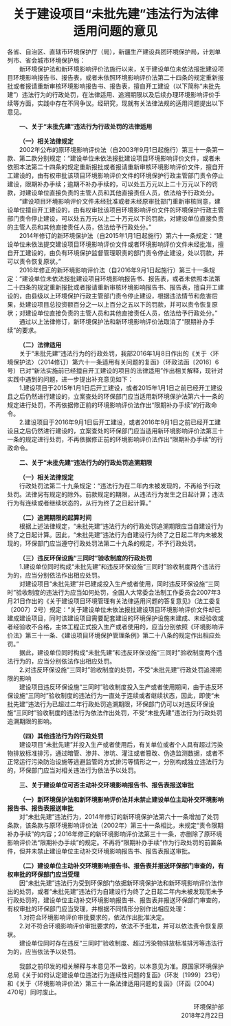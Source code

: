 # <center>关于建设项目“未批先建”违法行为法律适用问题的意见</center>

<p>各省、自治区、直辖市环境保护厅（局），新疆生产建设兵团环境保护局，计划单列市、省会城市环境保护局：<br>
&emsp;&emsp;新环境保护法和新环境影响评价法施行以来，关于建设单位未依法报批建设项目环境影响报告书、报告表，或者未依照环境影响评价法第二十四条的规定重新报批或者报请重新审核环境影响报告书、报告表，擅自开工建设（以下简称“未批先建”）违法行为的行政处罚，在法律适用、追溯期限以及后续办理环境影响评价手续等方面，实践中存在不同争议。经研究，现就有关法律法规的适用问题提出以下意见。</p>
<p>&emsp;&emsp;<b>一、关于“未批先建”违法行为行政处罚的法律适用</b></p>
<p>&emsp;&emsp;<b>（一）相关法律规定</b><br>
&emsp;&emsp;2002年公布的原环境影响评价法（自2003年9月1日起施行）第三十一条第一款、第二款分别规定：“建设单位未依法报批建设项目环境影响评价文件，或者未依照本法第二十四条的规定重新报批或者报请重新审核环境影响评价文件，擅自开工建设的，由有权审批该项目环境影响评价文件的环境保护行政主管部门责令停止建设，限期补办手续；逾期不补办手续的，可以处五万元以上二十万元以下的罚款，对建设单位直接负责的主管人员和其他直接责任人员，依法给予行政处分。<br>
&emsp;&emsp;“建设项目环境影响评价文件未经批准或者未经原审批部门重新审核同意，建设单位擅自开工建设的，由有权审批该项目环境影响评价文件的环境保护行政主管部门责令停止建设，可以处五万元以上二十万元以下的罚款，对建设单位直接负责的主管人员和其他直接责任人员，依法给予行政处分。”<br>
&emsp;&emsp;2014年修订的新环境保护法（自2015年1月1日起施行）第六十一条规定：“建设单位未依法提交建设项目环境影响评价文件或者环境影响评价文件未经批准，擅自开工建设的，由负有环境保护监督管理职责的部门责令停止建设，处以罚款，并可以责令恢复原状。”<br>
&emsp;&emsp;2016年修正的新环境影响评价法（自2016年9月1日起施行）第三十一条规定：“建设单位未依法报批建设项目环境影响报告书、报告表，或者未依照本法第二十四条的规定重新报批或者报请重新审核环境影响报告书、报告表，擅自开工建设的，由县级以上环境保护行政主管部门责令停止建设，根据违法情节和危害后果，处建设项目总投资额百分之一以上百分之五以下的罚款，并可以责令恢复原状；对建设单位直接负责的主管人员和其他直接责任人员，依法给予行政处分。”<br>
&emsp;&emsp;通过以上法律修订，新环境保护法和新环境影响评价法取消了“限期补办手续”的要求。</p>
<p>&emsp;&emsp;<b>（二）法律适用</b><br>
&emsp;&emsp;关于“未批先建”违法行为的行政处罚，我部2016年1月8日作出的《关于〈环境保护法〉（2014修订）第六十一条适用有关问题的复函》（环政法函〔2016〕6号）已对“新法实施前已经擅自开工建设的项目的法律适用”作出相关解释，现针对实践中遇到的问题，进一步提出补充意见如下：<br>
&emsp;&emsp;1.建设项目于2015年1月1日后开工建设，或者2015年1月1日之前已经开工建设且之后仍然进行建设的，立案查处的环保部门应当适用新环境保护法第六十一条的规定进行处罚，不再依据修正前的环境影响评价法作出“限期补办手续”的行政命令。<br>
&emsp;&emsp;2.建设项目于2016年9月1日后开工建设，或者2016年9月1日之前已经开工建设且之后仍然进行建设的，立案查处的环保部门应当适用新环境影响评价法第三十一条的规定进行处罚，不再依据修正前的环境影响评价法作出“限期补办手续”的行政命令。</p>
<p>&emsp;&emsp;<b>二、关于“未批先建”违法行为的行政处罚追溯期限</b></p>
<p>&emsp;&emsp;<b>（一）相关法律规定</b><br>
&emsp;&emsp;行政处罚法第二十九条规定：“违法行为在二年内未被发现的，不再给予行政处罚。法律另有规定的除外。前款规定的期限，从违法行为发生之日起计算；违法行为有连续或者继续状态的，从行为终了之日起计算。”</p>
<p>&emsp;&emsp;<b>（二）追溯期限的起算时间</b><br>
&emsp;&emsp;根据上述法律规定，“未批先建”违法行为的行政处罚追溯期限应当自建设行为终了之日起计算。因此，“未批先建”违法行为自建设行为终了之日起二年内未被发现的，环保部门应当遵守行政处罚法第二十九条的规定，不予行政处罚。</p>
<p>&emsp;&emsp;<b>（三）违反环保设施“三同时”验收制度的行政处罚</b><br>
&emsp;&emsp;1.建设单位同时构成“未批先建”和违反环保设施“三同时”验收制度两个违法行为的，应当分别依法作出相应处罚。<br>
&emsp;&emsp;对建设项目“未批先建”并已建成投入生产或者使用，同时违反环保设施“三同时”验收制度的违法行为应当如何处罚，全国人大常委会法制工作委员会2007年3月21日作出的《关于建设项目环境管理有关法律适用问题的答复意见》（法工委复〔2007〕2号）规定：“关于建设单位未依法报批建设项目环境影响评价文件却已建成建设项目，同时该建设项目需要配套建设的环境保护设施未建成、未经验收或者经验收不合格，主体工程正式投入生产或者使用的，应当分别依照《环境影响评价法》第三十一条、《建设项目环境保护管理条例》第二十八条的规定作出相应处罚。”<br>
&emsp;&emsp;据此，建设单位同时构成“未批先建”和违反环保设施“三同时”验收制度两个违法行为的，应当分别依法作出相应处罚。<br>
&emsp;&emsp;2.对违反环保设施“三同时”验收制度的处罚，不受“未批先建”行政处罚追溯期限的影响<br>
&emsp;&emsp;建设项目违反环保设施“三同时”验收制度投入生产或者使用期间，由于违反环保设施“三同时”验收制度的违法行为一直处于连续或者继续状态，因此，即使“未批先建”违法行为已超过二年行政处罚追溯期限，环保部门仍可以对违反环保设施“三同时”验收制度的违法行为依法作出处罚，不受“未批先建”违法行为行政处罚追溯期限的影响。</p>
<p>&emsp;&emsp;<b>（四）其他违法行为的行政处罚</b><br>
&emsp;&emsp;建设项目“未批先建”并投入生产或者使用后，有关单位或者个人具有超过污染物排放标准排污，通过暗管、渗井、渗坑、灌注或者篡改、伪造监测数据，或者不正常运行污染防治设施等逃避监管的方式排污等情形之一，分别构成独立违法行为的，环保部门应当对相关违法行为依法予以处罚。</p>
<p>&emsp;&emsp;<b>三、关于建设单位可否主动补交环境影响报告书、报告表报送审批</b></p>
<p>&emsp;&emsp;<b>（一）新环境保护法和新环境影响评价法并未禁止建设单位主动补交环境影响报告书、报告表报送审批</b><br>
&emsp;&emsp;对“未批先建”违法行为，2014年修订的新环境保护法第六十一条增加了处罚条款，该条款与原环境影响评价法（2002年）第三十一条相比，未规定“责令限期补办手续”的内容；2016年修正的新环境影响评价法第三十一条，亦删除了原环境影响评价法“限期补办手续”的规定。不再将“限期补办手续”作为行政处罚的前置条件，但并未禁止建设单位主动补交环境影响报告书、报告表报送审批。</p>
<p>&emsp;&emsp;<b>（二）建设单位主动补交环境影响报告书、报告表并报送环保部门审查的，有权审批的环保部门应当受理</b><br>
&emsp;&emsp;因“未批先建”违法行为受到环保部门依据新环境保护法和新环境影响评价法作出的处罚，或者“未批先建”违法行为自建设行为终了之日起二年内未被发现而未予行政处罚的，建设单位主动补交环境影响报告书、报告表并报送环保部门审查的，有权审批的环保部门应当受理，并根据不同情形分别作出相应处理：<br>
&emsp;&emsp;1.对符合环境影响评价审批要求的，依法作出批准决定。<br>
&emsp;&emsp;2.对不符合环境影响评价审批要求的，依法不予批准，并可以依法责令恢复原状。<br>
&emsp;&emsp;建设单位同时存在违反“三同时”验收制度、超过污染物排放标准排污等违法行为的，应当依法予以处罚。</p>
<p>&emsp;&emsp;我部之前印发的相关解释与本意见不一致的，以本意见为准。原国家环境保护总局《关于如何认定建设单位违法行为连续性问题的复函》（环发〔1999〕23号）和《关于〈环境影响评价法〉第三十一条法律适用问题的复函》（环函〔2004〕470号）同时废止。</p>

<p align="right">环境保护部<br>
2018年2月22日</p>